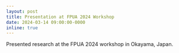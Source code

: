 ```yaml
---
layout: post
title: Presentation at FPUA 2024 Workshop
date: 2024-03-14 09:00:00-0000
inline: true
---
```

Presented research at the FPUA 2024 workshop in Okayama, Japan.
